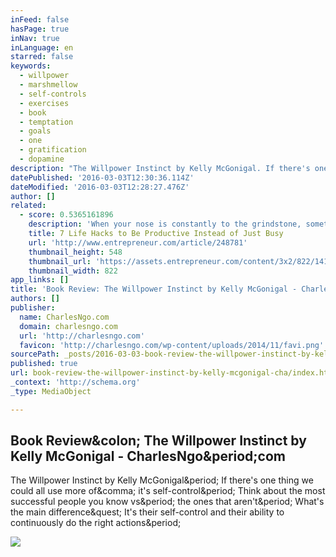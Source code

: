 ```yaml
---
inFeed: false
hasPage: true
inNav: true
inLanguage: en
starred: false
keywords:
  - willpower
  - marshmellow
  - self-controls
  - exercises
  - book
  - temptation
  - goals
  - one
  - gratification
  - dopamine
description: "The Willpower Instinct by Kelly McGonigal. If there's one thing we could all use more of, it's self-control. Think about the most successful people you know vs. the ones that aren't. What's the main difference? It's their self-control and their ability to continuously do the right actions."
datePublished: '2016-03-03T12:30:36.114Z'
dateModified: '2016-03-03T12:28:27.476Z'
author: []
related:
  - score: 0.5365161896
    description: 'When your nose is constantly to the grindstone, sometimes it is hard to eat your meals on time, much less get perspective on anything else that is going on. As entrepreneurs, we often have periods when we are frenetically trying to balance a million work-related things at once, but it is neither effective nor sustainable to operate that way.'
    title: 7 Life Hacks to Be Productive Instead of Just Busy
    url: 'http://www.entrepreneur.com/article/248781'
    thumbnail_height: 548
    thumbnail_url: 'https://assets.entrepreneur.com/content/3x2/822/1414013077-forget-lifehacks-form-good-habits-instead.jpg'
    thumbnail_width: 822
app_links: []
title: 'Book Review: The Willpower Instinct by Kelly McGonigal - CharlesNgo.com'
authors: []
publisher:
  name: CharlesNgo.com
  domain: charlesngo.com
  url: 'http://charlesngo.com'
  favicon: 'http://charlesngo.com/wp-content/uploads/2014/11/favi.png'
sourcePath: _posts/2016-03-03-book-review-the-willpower-instinct-by-kelly-mcgonigal-cha.md
published: true
url: book-review-the-willpower-instinct-by-kelly-mcgonigal-cha/index.html
_context: 'http://schema.org'
_type: MediaObject

---
```

<article style=""><h1>Book Review&amp;colon; The Willpower Instinct by Kelly McGonigal - CharlesNgo&amp;period;com</h1><p>The Willpower Instinct by Kelly McGonigal&amp;period; If there's one thing we could all use more of&amp;comma; it's self-control&amp;period; Think about the most successful people you know vs&amp;period; the ones that aren't&amp;period; What's the main difference&amp;quest; It's their self-control and their ability to continuously do the right actions&amp;period;</p><img src="http://www.charlesngo.com/wp-content/uploads/2012/07/41j45nTFO4L.jpeg" /></article>
